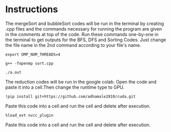 
# Instructions

The mergeSort and bubbleSort codes will be run in the terminal by creating .cpp files and the commands necessary for running the program are given in the comments at top of the code.
Run these commands one-by-one in the terminal to get outputs for the BFS, DFS and Sorting Codes.
Just change the file name in the 2nd command according to your file's name.

```export OMP_NUM_THREADS=4```

```g++ -fopenmp sort.cpp```

```./a.out```


The reduction codes will be run in the google colab.
Open the code and paste it into a cell.Then change the runtime type to GPU.


```!pip install git+https://github.com/adhamale2810/cuda.git``` 

Paste this code into a cell and run the cell and delete after execution.

```%load_ext nvcc_plugin```

Paste this code into a cell and run the cell and delete after execution.
